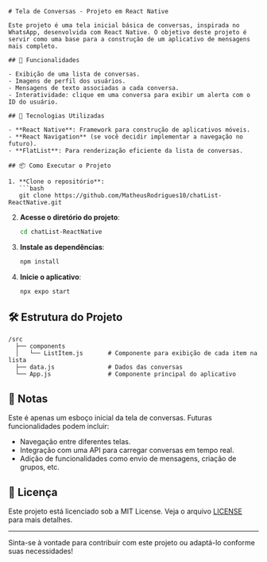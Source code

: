 ```ChatList
# Tela de Conversas - Projeto em React Native

Este projeto é uma tela inicial básica de conversas, inspirada no WhatsApp, desenvolvida com React Native. O objetivo deste projeto é servir como uma base para a construção de um aplicativo de mensagens mais completo.

## 📱 Funcionalidades

- Exibição de uma lista de conversas.
- Imagens de perfil dos usuários.
- Mensagens de texto associadas a cada conversa.
- Interatividade: clique em uma conversa para exibir um alerta com o ID do usuário.

## 🚀 Tecnologias Utilizadas

- **React Native**: Framework para construção de aplicativos móveis.
- **React Navigation** (se você decidir implementar a navegação no futuro).
- **FlatList**: Para renderização eficiente da lista de conversas.

## 📦 Como Executar o Projeto

1. **Clone o repositório**:
   ```bash
   git clone https://github.com/MatheusRodrigues10/chatList-ReactNative.git
   ```
   
2. **Acesse o diretório do projeto**:
   ```bash
   cd chatList-ReactNative
   ```

3. **Instale as dependências**:
   ```bash
   npm install
   ```

4. **Inicie o aplicativo**:
   ```bash
   npx expo start
   ```

## 🛠️ Estrutura do Projeto

```
/src
  ├── components
  │   └── ListItem.js       # Componente para exibição de cada item na lista
  ├── data.js               # Dados das conversas
  └── App.js                # Componente principal do aplicativo
```

## 📌 Notas

Este é apenas um esboço inicial da tela de conversas. Futuras funcionalidades podem incluir:

- Navegação entre diferentes telas.
- Integração com uma API para carregar conversas em tempo real.
- Adição de funcionalidades como envio de mensagens, criação de grupos, etc.

## 📄 Licença

Este projeto está licenciado sob a MIT License. Veja o arquivo [LICENSE](LICENSE) para mais detalhes.

---

Sinta-se à vontade para contribuir com este projeto ou adaptá-lo conforme suas necessidades!
